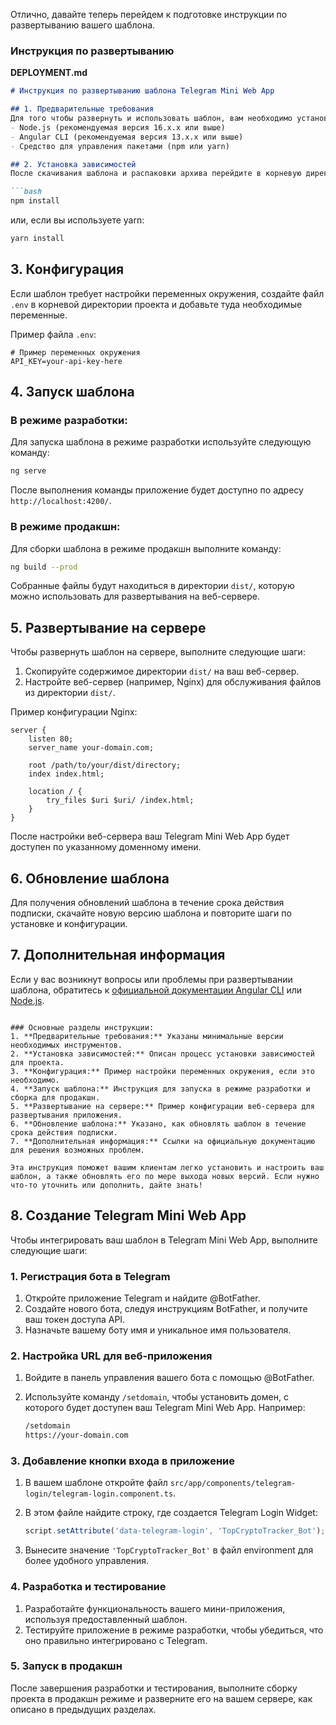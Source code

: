 Отлично, давайте теперь перейдем к подготовке инструкции по развертыванию вашего шаблона.

### Инструкция по развертыванию

**DEPLOYMENT.md**

```markdown
# Инструкция по развертыванию шаблона Telegram Mini Web App

## 1. Предварительные требования
Для того чтобы развернуть и использовать шаблон, вам необходимо установить следующие компоненты:
- Node.js (рекомендуемая версия 16.x.x или выше)
- Angular CLI (рекомендуемая версия 13.x.x или выше)
- Средство для управления пакетами (npm или yarn)

## 2. Установка зависимостей
После скачивания шаблона и распаковки архива перейдите в корневую директорию проекта и установите все необходимые зависимости:

```bash
npm install
```

или, если вы используете yarn:

```bash
yarn install
```

## 3. Конфигурация
Если шаблон требует настройки переменных окружения, создайте файл `.env` в корневой директории проекта и добавьте туда необходимые переменные.

Пример файла `.env`:

```env
# Пример переменных окружения
API_KEY=your-api-key-here
```

## 4. Запуск шаблона

### В режиме разработки:
Для запуска шаблона в режиме разработки используйте следующую команду:

```bash
ng serve
```

После выполнения команды приложение будет доступно по адресу `http://localhost:4200/`.

### В режиме продакшн:
Для сборки шаблона в режиме продакшн выполните команду:

```bash
ng build --prod
```

Собранные файлы будут находиться в директории `dist/`, которую можно использовать для развертывания на веб-сервере.

## 5. Развертывание на сервере
Чтобы развернуть шаблон на сервере, выполните следующие шаги:

1. Скопируйте содержимое директории `dist/` на ваш веб-сервер.
2. Настройте веб-сервер (например, Nginx) для обслуживания файлов из директории `dist/`.

Пример конфигурации Nginx:

```nginx
server {
    listen 80;
    server_name your-domain.com;

    root /path/to/your/dist/directory;
    index index.html;

    location / {
        try_files $uri $uri/ /index.html;
    }
}
```

После настройки веб-сервера ваш Telegram Mini Web App будет доступен по указанному доменному имени.

## 6. Обновление шаблона
Для получения обновлений шаблона в течение срока действия подписки, скачайте новую версию шаблона и повторите шаги по установке и конфигурации.

## 7. Дополнительная информация
Если у вас возникнут вопросы или проблемы при развертывании шаблона, обратитесь к [официальной документации Angular CLI](https://angular.io/cli) или [Node.js](https://nodejs.org/).
```

### Основные разделы инструкции:
1. **Предварительные требования:** Указаны минимальные версии необходимых инструментов.
2. **Установка зависимостей:** Описан процесс установки зависимостей для проекта.
3. **Конфигурация:** Пример настройки переменных окружения, если это необходимо.
4. **Запуск шаблона:** Инструкция для запуска в режиме разработки и сборка для продакшн.
5. **Развертывание на сервере:** Пример конфигурации веб-сервера для развертывания приложения.
6. **Обновление шаблона:** Указано, как обновлять шаблон в течение срока действия подписки.
7. **Дополнительная информация:** Ссылки на официальную документацию для решения возможных проблем.

Эта инструкция поможет вашим клиентам легко установить и настроить ваш шаблон, а также обновлять его по мере выхода новых версий. Если нужно что-то уточнить или дополнить, дайте знать!
```
## 8. Создание Telegram Mini Web App

Чтобы интегрировать ваш шаблон в Telegram Mini Web App, выполните следующие шаги:

### 1. Регистрация бота в Telegram

1. Откройте приложение Telegram и найдите @BotFather.
2. Создайте нового бота, следуя инструкциям BotFather, и получите ваш токен доступа API.
3. Назначьте вашему боту имя и уникальное имя пользователя.

### 2. Настройка URL для веб-приложения

1. Войдите в панель управления вашего бота с помощью @BotFather.
2. Используйте команду `/setdomain`, чтобы установить домен, с которого будет доступен ваш Telegram Mini Web App. Например:

    ```bash
    /setdomain
    https://your-domain.com
    ```

### 3. Добавление кнопки входа в приложение

1. В вашем шаблоне откройте файл `src/app/components/telegram-login/telegram-login.component.ts`.
2. В этом файле найдите строку, где создается Telegram Login Widget:

    ```typescript
    script.setAttribute('data-telegram-login', 'TopCryptoTracker_Bot');
    ```

3. Вынесите значение `'TopCryptoTracker_Bot'` в файл environment для более удобного управления.

### 4. Разработка и тестирование

1. Разработайте функциональность вашего мини-приложения, используя предоставленный шаблон.
2. Тестируйте приложение в режиме разработки, чтобы убедиться, что оно правильно интегрировано с Telegram.

### 5. Запуск в продакшн

После завершения разработки и тестирования, выполните сборку проекта в продакшн режиме и разверните его на вашем сервере, как описано в предыдущих разделах.

